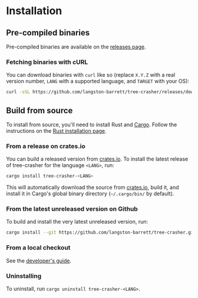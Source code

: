 # Installation

## Pre-compiled binaries

Pre-compiled binaries are available on the [releases page][releases].

### Fetching binaries with cURL

You can download binaries with `curl` like so (replace `X.Y.Z` with a real
version number, `LANG` with a supported language, and `TARGET` with your OS):
```sh
curl -sSL https://github.com/langston-barrett/tree-crasher/releases/download/vX.Y.Z/tree-crasher-LANG_TARGET -o tree-crasher-LANG
```

## Build from source

To install from source, you'll need to install Rust and [Cargo][cargo]. Follow
the instructions on the [Rust installation page][install-rust].

[install-rust]: https://www.rust-lang.org/tools/install

### From a release on crates.io

You can build a released version from [crates.io]. To install the latest
release of tree-crasher for the language `<LANG>`, run:

```sh
cargo install tree-crasher-<LANG>
```

This will automatically download the source from [crates.io], build it, and
install it in Cargo's global binary directory (`~/.cargo/bin/` by default).

### From the latest unreleased version on Github

To build and install the very latest unreleased version, run:

```sh
cargo install --git https://github.com/langston-barrett/tree-crasher.git tree-crasher-LANG
```

### From a local checkout

See the [developer's guide](dev.md).

### Uninstalling

To uninstall, run `cargo uninstall tree-crasher-<LANG>`.

[cargo]: https://doc.rust-lang.org/cargo/
[crates.io]: https://crates.io/
[releases]: https://github.com/langston-barrett/tree-crasher/releases
[rustup]: https://rustup.rs/
